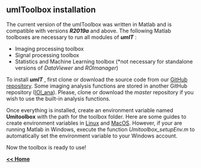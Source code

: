 ## umIToolbox installation

The current version of the umIToolbox was written in Matlab and is compatible with versions ***R2019a*** and above.
The following Matlab toolboxes are necessary to run all modules of ***umIT*** :
* Imaging processing toolbox
* Signal processing toolbox
* Statistics and Machine Learning toolbox (\*not necessary for standalone versions of *DataViewer* and *ROImanager*)

To install ***umIT*** , first clone or download the source code from our [GitHub repository](https://github.com/S-Belanger/Umit).
Some imaging analysis functions are stored in another GitHub repository ([IOI_ana](https://github.com/flesage/ioi_ana)). Please, clone or download the *master* repository if you wish to use the built-in analysis functions.

Once everything is installed, create an environment variable named **Umitoolbox** with the path for the toolbox folder.
Here are some guides to create environment variables in [Linux](https://phoenixnap.com/kb/linux-set-environment-variable) and [MacOS](https://phoenixnap.com/kb/set-environment-variable-mac).
However, if your are running Matlab in Windows, execute the function *Umitoolbox_setupEnv.m* to automatically set the environment variable to your Windows account.

Now the toolbox is ready to use!   



[**<< Home**](/../../index.md)                                
